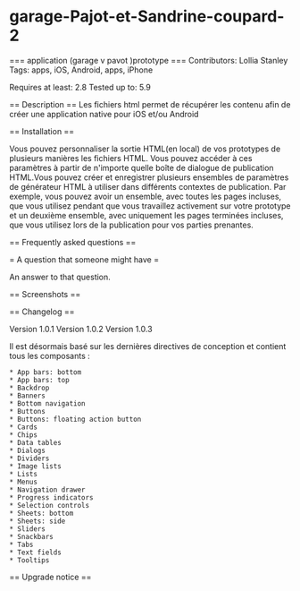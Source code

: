 # garage-Pajot-et-Sandrine-coupard-2

=== application (garage v pavot )prototype ===
Contributors: Lollia Stanley
Tags:  apps, iOS, Android,  apps, iPhone

Requires at least: 2.8
Tested up to: 5.9

== Description ==
Les fichiers html permet de récupérer les contenu afin de créer une application native pour iOS et/ou Android

== Installation ==

Vous pouvez personnaliser la sortie HTML(en local) de vos prototypes de plusieurs manières les fichiers HTML. Vous pouvez accéder à ces paramètres à partir de n'importe quelle boîte de dialogue de publication HTML.Vous pouvez créer et enregistrer plusieurs ensembles de paramètres de générateur HTML à utiliser dans différents contextes de publication. Par exemple, vous pouvez avoir un ensemble, avec toutes les pages incluses, que vous utilisez pendant que vous travaillez activement sur votre prototype et un deuxième ensemble, avec uniquement les pages terminées incluses, que vous utilisez lors de la publication pour vos parties prenantes.


== Frequently asked questions ==

= A question that someone might have =

An answer to that question.

== Screenshots ==


== Changelog ==

Version 1.0.1 
Version 1.0.2 
Version 1.0.3

 Il est désormais basé sur les dernières directives de conception et contient tous les composants :

    * App bars: bottom
    * App bars: top
    * Backdrop
    * Banners
    * Bottom navigation
    * Buttons
    * Buttons: floating action button
    * Cards
    * Chips
    * Data tables
    * Dialogs
    * Dividers
    * Image lists
    * Lists
    * Menus
    * Navigation drawer
    * Progress indicators
    * Selection controls
    * Sheets: bottom
    * Sheets: side
    * Sliders
    * Snackbars
    * Tabs
    * Text fields
    * Tooltips

== Upgrade notice ==

